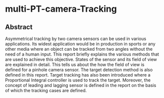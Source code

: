 # multi-PT-camera-Tracking

## Abstract

Asymmetrical tracking by two camera sensors can be used in various applications.
Its widest application would be in production in sports or any other media where an
object can be tracked from two angles without the need of a human input. This report
briefly explains the various methods that are used to achieve this objective. States of
the sensor and its field of view are explained in detail. This tells us about the how the
field of view is defined for a pinhole camera sensor. The target detection method is also
defined in this report. Target tracking has also been introduced where a Proportional
Integral controller is used to track the target. Moreover, the concept of leading and
lagging sensor is defined in the report on the basis of which the tracking cases are
defined.
